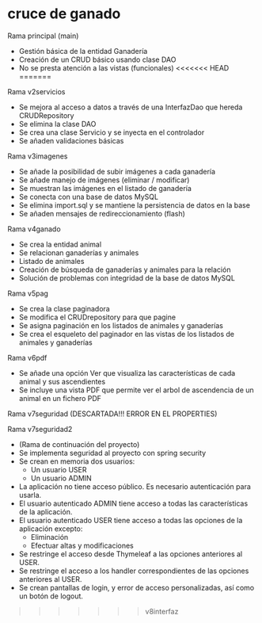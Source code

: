 # cruce de ganado

Rama principal (main)

- Gestión básica de la entidad Ganadería
- Creación de un CRUD básico usando clase DAO
- No se presta atención a las vistas (funcionales)
<<<<<<< HEAD
=======

Rama v2servicios

- Se mejora al acceso a datos a través de una InterfazDao que hereda CRUDRepository
- Se elimina la clase DAO
- Se crea una clase Servicio y se inyecta en el controlador
- Se añaden validaciones básicas

Rama v3imagenes

- Se añade la posibilidad de subir imágenes a cada ganadería
- Se añade manejo de imágenes (eliminar / modificar)
- Se muestran las imágenes en el listado de ganadería
- Se conecta con una base de datos MySQL
- Se elimina import.sql y se mantiene la persistencia de datos en la base
- Se añaden mensajes de redireccionamiento (flash)

Rama v4ganado

- Se crea la entidad animal
- Se relacionan ganaderías y animales
- Listado de animales
- Creación de búsqueda de ganaderías y animales para la relación
- Solución de problemas con integridad de la base de datos MySQL


Rama v5pag

- Se crea la clase paginadora
- Se modifica el CRUDrepository para que pagine
- Se asigna paginación en los listados de animales y ganaderías
- Se crea el esqueleto del paginador en las vistas de los listados de animales y ganaderías


Rama v6pdf

- Se añade una opción Ver que visualiza las características de cada animal y sus ascendientes
- Se incluye una vista PDF que permite ver el arbol de ascendencia de un animal en un fichero PDF


Rama v7seguridad  (DESCARTADA!!! ERROR EN EL PROPERTIES)

Rama v7seguridad2

- (Rama de continuación del proyecto)
- Se implementa seguridad al proyecto con spring security
- Se crean en memoria dos usuarios:
	- Un usuario USER
	- Un usuario ADMIN
- La aplicación no tiene acceso público. Es necesario autenticación para usarla.
- El usuario autenticado ADMIN tiene acceso a todas las características de la aplicación.
- El usuario autenticado USER tiene acceso a todas las opciones de la aplicación excepto:
	- Eliminación
	- Efectuar altas y modificaciones
- Se restringe el acceso desde Thymeleaf a las opciones anteriores al USER.
- Se restringe el acceso a los handler correspondientes de las opciones anteriores al USER.
- Se crean pantallas de login, y error de acceso personalizadas, así como un botón de logout.



>>>>>>> v8interfaz
